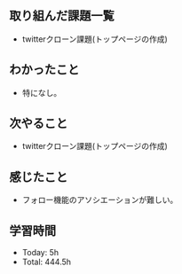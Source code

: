 ## 取り組んだ課題一覧
- twitterクローン課題(トップページの作成)
## わかったこと
- 特になし。
## 次やること
- twitterクローン課題(トップページの作成)
## 感じたこと
- フォロー機能のアソシエーションが難しい。
## 学習時間
- Today: 5h
- Total: 444.5h